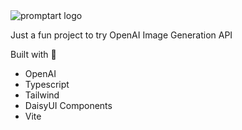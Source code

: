 <img src="https://github.com/PranjalAgni/shortener.pranjal.me/assets/26196076/792fd3fd-3f00-4c72-8ef1-979430b8592f" alt="promptart logo">

<span>Just a fun project to try OpenAI Image Generation API</span>

Built with 💚

- OpenAI
- Typescript
- Tailwind
- DaisyUI Components
- Vite
